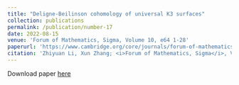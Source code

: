 ```yaml
---
title: "Deligne-Beilinson cohomology of universal K3 surfaces"
collection: publications
permalink: /publication/number-17
date: 2022-08-15
venue: 'Forum of Mathematics, Sigma, Volume 10, e64 1-28'
paperurl: 'https://www.cambridge.org/core/journals/forum-of-mathematics-sigma/article/abs/delignebeilinson-cohomology-of-the-universal-k3-surface/36F5FB50C1349837D93D7E236C49324E'
citation: 'Zhiyuan Li, Xun Zhang; <i>Forum of Mathematics, Sigma</i>, Volume 10, e64 1-28 (2022).'
---
```


Download paper [here](https://www.cambridge.org/core/journals/forum-of-mathematics-sigma/article/abs/delignebeilinson-cohomology-of-the-universal-k3-surface/36F5FB50C1349837D93D7E236C49324E)
